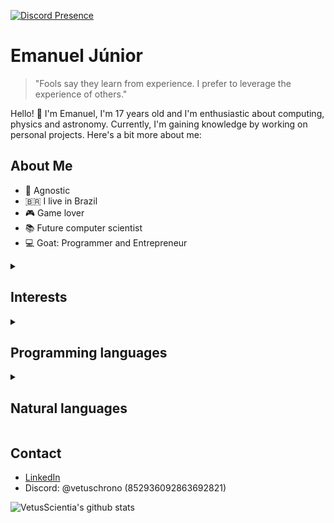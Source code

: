 [![Discord Presence](https://lanyard.kyrie25.me/api/852936092863692821?waveColor=a80821&waveSpotifyColor=B48EF7&gradient=eb4034-a80821-E568C4&imgStyle=square)](https://discord.com/users/852936092863692821)

# Emanuel Júnior

> "⁠Fools say they learn from experience. I prefer to leverage the experience of others."

Hello! 👋 I'm Emanuel, I'm 17 years old and I'm enthusiastic about computing, physics and astronomy. Currently, I'm gaining knowledge by working on personal projects. Here's a bit more about me:

## About Me
- 🌌 Agnostic
- 🇧🇷 I live in Brazil
- 🎮 Game lover
- 📚 Future computer scientist
- 💻 Goat: Programmer and Entrepreneur

<details>
<summary><h2>Interests</h2></summary>

- 🖥️ Computing
- 🧮 Mathematics
- 🚀 Astronomy
- 🧪 Physics
- 🗣️ Linguistics
- 🧾 General scientific topics

</details>
<details>
<summary><h2>Programming languages</h2></summary>

- C
- C++
- Java
- Python
- Rust
- JavaScript - TypeScript
- C#
- GDScript
- Zig
- Lua

</details>
<details>
<summary><h2>Natural languages</h2></summary>

- Portuguese (Brazil - native)
- English (EUA)
- Latin (Classic)
- Spanish (Latin)
- Russe - Beginner

</details>

## Contact
- [LinkedIn](https://www.linkedin.com/in/emanuel-junior-03b406286/)
- Discord: @vetuschrono (852936092863692821)

![VetusScientia's github stats](https://github-readme-stats.vercel.app/api?username=VetusScientia&show_icons=true&theme=dracula)
